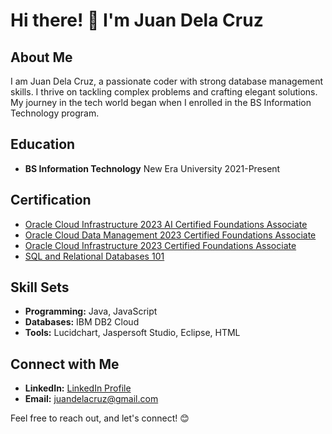 # Hi there! 👋 I'm Juan Dela Cruz

## About Me

I am Juan Dela Cruz, a passionate coder with strong database management skills. I thrive on tackling complex problems and crafting elegant solutions. My journey in the tech world began when I enrolled in the BS Information Technology program.

## Education

- **BS Information Technology**
  New Era University
  2021-Present

## Certification

- [Oracle Cloud Infrastructure 2023 AI Certified Foundations Associate](#)
- [Oracle Cloud Data Management 2023 Certified Foundations Associate](#)
- [Oracle Cloud Infrastructure 2023 Certified Foundations Associate](#)
- [SQL and Relational Databases 101](#)

## Skill Sets

- **Programming:** Java, JavaScript
- **Databases:** IBM DB2 Cloud
- **Tools:** Lucidchart, Jaspersoft Studio, Eclipse, HTML

## Connect with Me

- **LinkedIn:** [LinkedIn Profile](LinkedIn_Profile_Link)
- **Email:** juandelacruz@gmail.com

Feel free to reach out, and let's connect! 😊
